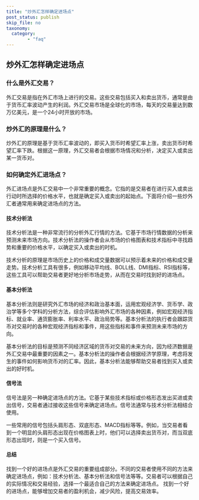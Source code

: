 ```yaml
---
title: "炒外汇怎样确定进场点"
post_status: publish
skip_file: no
taxonomy:
  category:
        - "faq"
---
```


## 炒外汇怎样确定进场点

### 什么是外汇交易？

外汇交易是指在外汇市场上进行的交易。这些交易包括买入和卖出货币，通常是由于货币汇率波动产生的利润。外汇交易市场是全球化的市场，每天的交易量达到数万亿美元，是一个24小时开放的市场。

### 炒外汇的原理是什么？

炒外汇的原理是基于货币汇率波动的，即买入货币时希望汇率上涨，卖出货币时希望汇率下跌。根据这一原理，外汇交易者会根据市场情况和分析，决定买入或卖出某一货币对。

### 如何确定外汇进场点？

外汇进场点是外汇交易中一个非常重要的概念。它指的是交易者在进行买入或卖出行动时所选择的价格水平，也就是确定买入或卖出的起始点。下面将介绍一些炒外汇者通常用来确定进场点的方法。

#### 技术分析法

技术分析法是一种非常流行的分析外汇行情的方法。它基于市场行情数据的分析来预测未来市场方向。技术分析法的操作者会从市场的价格图表和技术指标中寻找趋势和重要的价格水平，以确定买入或卖出的时机。

技术分析的原理是市场历史上的价格和成交量数据可以预示着未来的价格和成交量走势。技术分析工具有很多，例如移动平均线、BOLL线、DMI指标、RSI指标等，这些工具可以帮助交易者更好地分析市场走势，从而在交易时找到好的进场点。

#### 基本分析法

基本分析法则是研究外汇市场的经济和政治基本面，运用宏观经济学、货币学、政治学等多个学科的分析方法，综合评估影响外汇市场的各种因素，例如宏观经济指标、就业率、通货膨胀率、利率水平、政治局势等。基本分析法的执行者会跟踪货币对交易时的各种宏观经济指标和事件，用这些指标和事件来预测未来市场的方向。

基本分析法的目标是预测不同经济区域的货币对交易的未来方向，因为经济数据是外汇交易中最重要的因素之一。基本分析法的操作者会根据经济学原理，考虑将发生的事件如何影响货币对的汇率。因此，基本分析法能够帮助交易者找到买入或卖出的好时机。

#### 信号法

信号法是另一种确定进场点的方法。它基于某些技术指标或价格形态发出买进或卖出信号，交易者通过接收这些信号来确定进场点。信号法通常与技术分析法相结合使用。

一些常用的信号包括头肩形态、双底形态、MACD指标等等。例如，当交易者看到一个明显的头肩形态出现在价格图表上时，他们可以选择卖出货币对，而当双底形态出现时，则是一个买入信号。

#### 总结

找到一个好的进场点是外汇交易的重要组成部分。不同的交易者使用不同的方法来确定进场点，例如：技术分析法、基本分析法和信号法等等。交易者可以根据自己的实际情况和交易经验，选择一个最适合自己的方法来确定进场点。 找到一个好的进场点，能够增加交易者的盈利机会，减少风险，提高交易效率。
